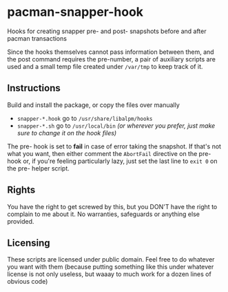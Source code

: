 pacman-snapper-hook
===

Hooks for creating snapper pre- and post- snapshots before and after pacman transactions

Since the hooks themselves cannot pass information between them, and the post command requires the pre-number, a pair of auxiliary scripts are used and a small temp file created under `/var/tmp` to keep track of it.

Instructions
---

Build and install the package, or copy the files over manually

 - `snapper-*.hook` go to `/usr/share/libalpm/hooks`
 - `snapper-*.sh` go to `/usr/local/bin` *(or wherever you prefer, just make sure to change it on the hook files)*

The pre- hook is set to **fail** in case of error taking the snapshot. If that's not what you want, then either comment the `AbortFail` directive on the pre- hook or, if you're feeling particularly lazy, just set the last line to `exit 0` on the pre- helper script.

Rights
---

You have the right to get screwed by this, but you DON'T have the right to complain to me about it. No warranties, safeguards or anything else provided.


Licensing
---

These scripts are licensed under public domain. Feel free to do whatever you want with them (because putting something like this under whatever license is not only useless, but waaay to much work for a dozen lines of obvious code)
